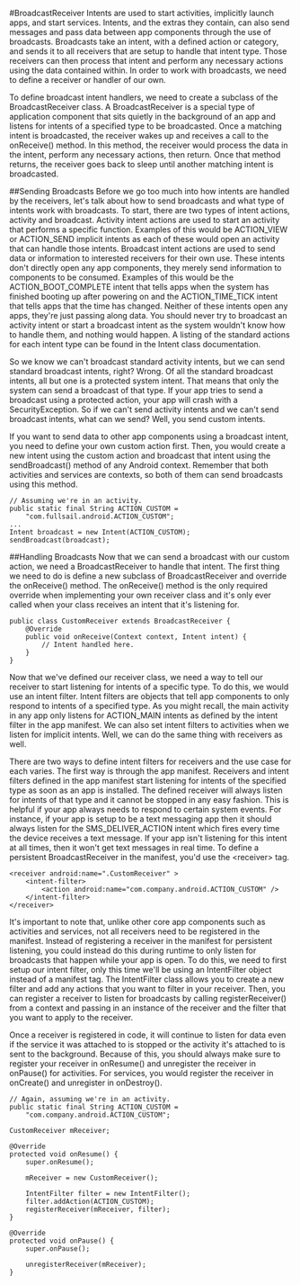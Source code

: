 #BroadcastReceiver
Intents are used to start activities, implicitly launch apps, and start services. Intents, and the extras they contain, can also send messages and pass data between app components through the use of broadcasts. Broadcasts take an intent, with a defined action or category, and sends it to all receivers that are setup to handle that intent type. Those receivers can then process that intent and perform any necessary actions using the data contained within. In order to work with broadcasts, we need to define a receiver or handler of our own.

To define broadcast intent handlers, we need to create a subclass of the BroadcastReceiver class. A BroadcastReceiver is a special type of application component that sits quietly in the background of an app and listens for intents of a specified type to be broadcasted. Once a matching intent is broadcasted, the receiver wakes up and receives a call to the onReceive() method. In this method, the receiver would process the data in the intent, perform any necessary actions, then return. Once that method returns, the receiver goes back to sleep until another matching intent is broadcasted.

##Sending Broadcasts
Before we go too much into how intents are handled by the receivers, let's talk about how to send broadcasts and what type of intents work with broadcasts. To start, there are two types of intent actions, activity and broadcast. Activity intent actions are used to start an activity that performs a specific function. Examples of this would be ACTION_VIEW or ACTION_SEND implicit intents as each of these would open an activity that can handle those intents. Broadcast intent actions are used to send data or information to interested receivers for their own use. These intents don't directly open any app components, they merely send information to components to be consumed. Examples of this would be the ACTION_BOOT_COMPLETE intent that tells apps when the system has finished booting up after powering on and the ACTION_TIME_TICK intent that tells apps that the time has changed. Neither of these intents open any apps, they're just passing along data. You should never try to broadcast an activity intent or start a broadcast intent as the system wouldn't know how to handle them, and nothing would happen. A listing of the standard actions for each intent type can be found in the Intent class documentation.

So we know we can't broadcast standard activity intents, but we can send standard broadcast intents, right? Wrong. Of all the standard broadcast intents, all but one is a protected system intent. That means that only the system can send a broadcast of that type. If your app tries to send a broadcast using a protected action, your app will crash with a SecurityException. So if we can't send activity intents and we can't send broadcast intents, what can we send? Well, you send custom intents.

If you want to send data to other app components using a broadcast intent, you need to define your own custom action first. Then, you would create a new intent using the custom action and broadcast that intent using the sendBroadcast() method of any Android context. Remember that both activities and services are contexts, so both of them can send broadcasts using this method.

```
// Assuming we're in an activity.
public static final String ACTION_CUSTOM =
	"com.fullsail.android.ACTION_CUSTOM";
...
Intent broadcast = new Intent(ACTION_CUSTOM);
sendBroadcast(broadcast);
```

##Handling Broadcasts
Now that we can send a broadcast with our custom action, we need a BroadcastReceiver to handle that intent. The first thing we need to do is define a new subclass of BroadcastReceiver and override the onReceive() method. The onReceive() method is the only required override when implementing your own receiver class and it's only ever called when your class receives an intent that it's listening for.

```
public class CustomReceiver extends BroadcastReceiver {
	@Override
	public void onReceive(Context context, Intent intent) {
		// Intent handled here.
	}
}
```

Now that we've defined our receiver class, we need a way to tell our receiver to start listening for intents of a specific type. To do this, we would use an intent filter. Intent filters are objects that tell app components to only respond to intents of a specified type. As you might recall, the main activity in any app only listens for ACTION_MAIN intents as defined by the intent filter in the app manifest. We can also set intent filters to activities when we listen for implicit intents. Well, we can do the same thing with receivers as well.

There are two ways to define intent filters for receivers and the use case for each varies. The first way is through the app manifest. Receivers and intent filters defined in the app manifest start listening for intents of the specified type as soon as an app is installed. The defined receiver will always listen for intents of that type and it cannot be stopped in any easy fashion. This is helpful if your app always needs to respond to certain system events. For instance, if your app is setup to be a text messaging app then it should always listen for the SMS_DELIVER_ACTION intent which fires every time the device receives a text message. If your app isn't listening for this intent at all times, then it won't get text messages in real time. To define a persistent BroadcastReceiver in the manifest, you'd use the &lt;receiver&gt; tag.

```
<receiver android:name=".CustomReceiver" >
    <intent-filter>
        <action android:name="com.company.android.ACTION_CUSTOM" />
    </intent-filter>
</receiver>
```

It's important to note that, unlike other core app components such as activities and services, not all receivers need to be registered in the manifest. Instead of registering a receiver in the manifest for persistent listening, you could instead do this during runtime to only listen for broadcasts that happen while your app is open. To do this, we need to first setup our intent filter, only this time we'll be using an IntentFilter object instead of a manifest tag. The IntentFilter class allows you to create a new filter and add any actions that you want to filter in your receiver. Then, you can register a receiver to listen for broadcasts by calling registerReceiver() from a context and passing in an instance of the receiver and the filter that you want to apply to the receiver.

Once a receiver is registered in code, it will continue to listen for data even if the service it was attached to is stopped or the activity it's attached to is sent to the background. Because of this, you should always make sure to register your receiver in onResume() and unregister the receiver in onPause() for activities. For services, you would register the receiver in onCreate() and unregister in onDestroy().

```
// Again, assuming we're in an activity.
public static final String ACTION_CUSTOM =
	"com.company.android.ACTION_CUSTOM";
 
CustomReceiver mReceiver;
 
@Override
protected void onResume() {
	super.onResume();
	
	mReceiver = new CustomReceiver();
	
	IntentFilter filter = new IntentFilter();
	filter.addAction(ACTION_CUSTOM);
	registerReceiver(mReceiver, filter);
}
 
@Override
protected void onPause() {
	super.onPause();
	
	unregisterReceiver(mReceiver);
}
```

